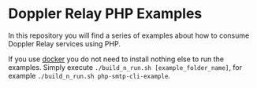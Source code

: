 # Doppler Relay PHP Examples

In this repository you will find a series of examples about how to consume Doppler 
Relay services using PHP.

If you use [docker](https://www.docker.com/) you do not need to install nothing else
to run the examples. Simply execute `./build_n_run.sh [example_folder_name]`, for
example `./build_n_run.sh php-smtp-cli-example`. 
